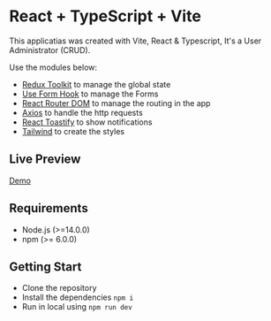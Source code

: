 # React + TypeScript + Vite

This applicatias was created with Vite, React & Typescript, It's a User Administrator (CRUD).

Use the modules below:

- [Redux Toolkit](https://redux-toolkit.js.org) to manage the global state
- [Use Form Hook](https://www.react-hook-form.com) to manage the Forms
- [React Router DOM](https://reactrouter.com/en/main) to manage the routing in the app
- [Axios](https://axios-http.com/es/docs/intro) to handle the http requests
- [React Toastify](https://www.npmjs.com/package/react-toastify) to show notifications
- [Tailwind](https://tailwindcss.com) to create the styles

## Live Preview

[Demo](https://user-list-seven-jade.vercel.app)

## Requirements

- Node.js (>=14.0.0)
- npm (>= 6.0.0)

## Getting Start

- Clone the repository
- Install the dependencies `npm i`
- Run in local using `npm run dev`
